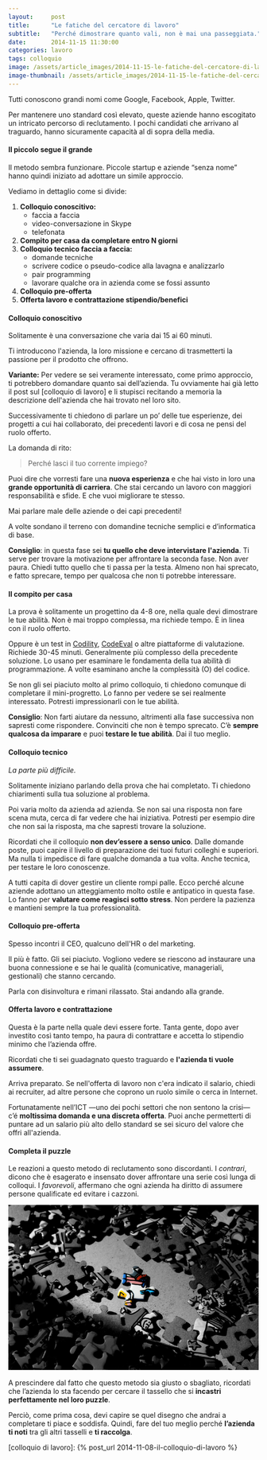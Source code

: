 ```yaml
---
layout:     post
title:      "Le fatiche del cercatore di lavoro"
subtitle:   "Perché dimostrare quanto vali, non è mai una passeggiata."
date:       2014-11-15 11:30:00
categories: lavoro
tags: colloquio
image: /assets/article_images/2014-11-15-le-fatiche-del-cercatore-di-lavoro/maratona.gif
image-thumbnail: /assets/article_images/2014-11-15-le-fatiche-del-cercatore-di-lavoro/maratona-thumb.gif
---
```


Tutti conoscono grandi nomi come Google, Facebook, Apple, Twitter.

Per mantenere uno standard così elevato, queste aziende hanno escogitato un intricato percorso di reclutamento. I pochi candidati che arrivano al traguardo, hanno sicuramente capacità al di sopra della media.

#### Il piccolo segue il grande

Il metodo sembra funzionare. Piccole startup e aziende “senza nome” hanno quindi iniziato ad adottare un simile approccio.

Vediamo in dettaglio come si divide:

1. __Colloquio conoscitivo:__
   * faccia a faccia
   * video-conversazione in Skype
   * telefonata
2. __Compito per casa da completare entro N giorni__
3. __Colloquio tecnico faccia a faccia:__
   - domande tecniche
   - scrivere codice o pseudo-codice alla lavagna e analizzarlo
   - pair programming
   - lavorare qualche ora in azienda come se fossi assunto
4. __Colloquio pre-offerta__
5. __Offerta lavoro e contrattazione stipendio/benefici__


#### Colloquio conoscitivo
Solitamente è una conversazione che varia dai 15 ai 60 minuti.

Ti introducono l'azienda, la loro missione e cercano di trasmetterti la passione per il prodotto che offrono.

__Variante:__ Per vedere se sei veramente interessato, come primo approccio, ti potrebbero domandare quanto sai dell’azienda. Tu ovviamente hai già letto il post sul [colloquio di lavoro] e li stupisci recitando a memoria la descrizione dell'azienda che hai trovato nel loro sito.

Successivamente ti chiedono di parlare un po’ delle tue esperienze, dei progetti a cui hai collaborato, dei precedenti lavori e di cosa ne pensi del ruolo offerto.

La domanda di rito: 
> Perché lasci il tuo corrente impiego?

Puoi dire che vorresti fare una **nuova esperienza** e che hai visto in loro una **grande opportunità di carriera**. Che stai cercando un lavoro con maggiori responsabilità e sfide. E che vuoi migliorare te stesso.

Mai parlare male delle aziende o dei capi precedenti!

A volte sondano il terreno con domandine tecniche semplici e d’informatica di base.

**Consiglio**: in questa fase sei **tu quello che deve intervistare l'azienda**. Ti serve per trovare la motivazione per affrontare la seconda fase. Non aver paura. Chiedi tutto quello che ti passa per la testa. Almeno non hai sprecato, e fatto sprecare, tempo per qualcosa che non ti potrebbe interessare.


#### Il compito per casa

La prova è solitamente un progettino da 4-8 ore, nella quale devi dimostrare le tue abilità. Non è mai troppo complessa, ma richiede tempo. È in linea con il ruolo offerto.

Oppure è un test in [Codility], [CodeEval] o altre piattaforme di valutazione. Richiede 30-45 minuti. Generalmente più complesso della precedente soluzione. Lo usano per esaminare le fondamenta della tua abilità di programmazione. A volte esaminano anche la complessità (O) del codice.

Se non gli sei piaciuto molto al primo colloquio, ti chiedono comunque di completare il mini-progretto. Lo fanno per vedere se sei realmente interessato. Potresti impressionarli con le tue abilità.

**Consiglio**: Non farti aiutare da nessuno, altrimenti alla fase successiva non sapresti come rispondere. 
Convinciti che non è tempo sprecato. C’è **sempre qualcosa da imparare** e puoi **testare le tue abilità**. Dai il tuo meglio.


#### Colloquio tecnico
*La parte più difficile.*

Solitamente iniziano parlando della prova che hai completato. Ti chiedono chiarimenti sulla tua soluzione al problema.

Poi varia molto da azienda ad azienda. Se non sai una risposta non fare scena muta, cerca di far vedere che hai iniziativa. Potresti per esempio dire che non sai la risposta, ma che sapresti trovare la soluzione.

Ricordati che il colloquio **non dev’essere a senso unico**. Dalle domande poste, puoi capire il livello di preparazione dei tuoi futuri colleghi e superiori. Ma nulla ti impedisce di fare qualche domanda a tua volta. Anche tecnica, per testare le loro conoscenze.

A tutti capita di dover gestire un cliente rompi palle. Ecco perché alcune aziende adottano un atteggiamento molto ostile e antipatico in questa fase. Lo fanno per **valutare come reagisci sotto stress**. Non perdere la pazienza e mantieni sempre la tua professionalità.

#### Colloquio pre-offerta
Spesso incontri il CEO, qualcuno dell'HR o del marketing.

Il più è fatto. Gli sei piaciuto. Vogliono vedere se riescono ad instaurare una buona connessione e se hai le qualità (comunicative, manageriali, gestionali) che stanno cercando.

Parla con disinvoltura e rimani rilassato. Stai andando alla grande.


#### Offerta lavoro e contrattazione
Questa è la parte nella quale devi essere forte. Tanta gente, dopo aver investito così tanto tempo, ha paura di contrattare e accetta lo stipendio minimo che l’azienda offre.

Ricordati che ti sei guadagnato questo traguardo e **l'azienda ti vuole assumere**. 

Arriva preparato. Se nell'offerta di lavoro non c'era indicato il salario, chiedi ai recruiter, ad altre persone che coprono un ruolo simile o cerca in Internet.

Fortunatamente nell’ICT &mdash;uno dei pochi settori che non sentono la crisi&mdash; c’é **moltissima domanda e una discreta offerta**. Puoi anche permetterti di puntare ad un salario più alto dello standard se sei sicuro del valore che offri all'azienda.


#### Completa il puzzle
Le reazioni a questo metodo di reclutamento sono discordanti. I *contrari*, dicono che è esagerato e insensato dover affrontare una serie così lunga di colloqui. I *favorevoli*, affermano che ogni azienda ha diritto di assumere persone qualificate ed evitare i cazzoni.

![Fatti notare. Esci dal coro.](/assets/article_images/2014-11-15-le-fatiche-del-cercatore-di-lavoro/puzzle.jpg)

A prescindere dal fatto che questo metodo sia giusto o sbagliato, ricordati che l’azienda lo sta facendo per cercare il tassello che si **incastri perfettamente nel loro puzzle**. 

Perciò, come prima cosa, devi capire se quel disegno che andrai a completare ti piace e soddisfa.  Quindi, fare del tuo meglio perché **l’azienda ti noti** tra gli altri tasselli e **ti raccolga**. 


[Codility]: https://codility.com
[CodeEval]: https://www.codeeval.com/
[pair programming]: http://it.wikipedia.org/wiki/Pair_programming
[colloquio di lavoro]: {% post_url 2014-11-08-il-colloquio-di-lavoro %}
